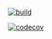 [![build](https://github.com/Star-Academy/Summer1404-SE-Team03/actions/workflows/buildPipeline.yml/badge.svg?branch=Phase06)](https://github.com/Star-Academy/Summer1404-SE-Team03/actions/workflows/buildPipeline.yml)

[![codecov](https://codecov.io/gh/Star-Academy/Summer1404-SE-Team03/branch/Phase06/graph/badge.svg?token=7SI3N9O51S)](https://codecov.io/gh/Star-Academy/Summer1404-SE-Team03)